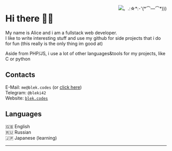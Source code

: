 
<img src='https://i.pinimg.com/474x/09/0e/f9/090ef99bb01bf210cfa9ecc4b658d3c2.jpg' title=" 	。.:☆*:･'(*⌒―⌒*)))" align='right'></img>

# Hi there 👋👋
My name is Alice and i am a fullstack web developer.  
I like to write interesting stuff and use my github for side projects that i do for fun (this really is the only thing im good at)

Aside from PHP/JS, i use a lot of other languages&tools for my projects, like C or python

## Contacts
E-Mail: `me@blek.codes` (or <a href='mailto:me@blek.codes'>click here</a>)  
Telegram: `@bleki42`  
Website: <a href='https://blek.codes'>`blek.codes`</a>

## Languages
🇬🇧 English  
🇷🇺 Russian  
🇯🇵 Japanese (learning)

---
